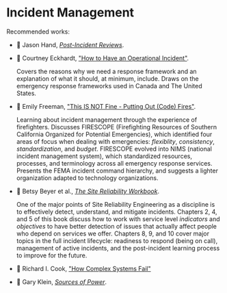 # Incident Management

Recommended works:

* :green_book:
  Jason Hand,
  [_Post-Incident Reviews_](../bibliography/books.md/#hand-2017).

* :movie_camera:
  Courtney Eckhardt,
  ["How to Have an Operational Incident"](../bibliography/conference_talks.md/#eckhardt-2019).

  Covers the reasons why we need a response framework and an explanation
  of what it should, at minimum, include.
  Draws on the emergency response frameworks used in Canada
  and The United States.

* :movie_camera:
  Emily Freeman,
  ["This IS NOT Fine - Putting Out (Code) Fires"](../bibliography/conference_talks.md/#freeman-2018).

  Learning about incident management through the experience
  of firefighters. Discusses FIRESCOPE (Firefighting Resources
  of Southern California Organized for Potential Emergencies),
  which identified four areas of focus when dealing with emergencies:
  _flexiblity_, _consistency_, _standardization_, and _budget_.
  FIRESCOPE evolved into NIMS (national incident management system),
  which standardized resources, processes, and terminology
  across all emergency response services.
  Presents the FEMA incident command hierarchy, and suggests a lighter
  organization adapted to technology organizations.

* :green_book:
  Betsy Beyer et al.,
  [_The Site Reliability Workbook_](../bibliogrpahy/books.md/#beyer-murphy-rensin-kawahara-thorne-2018).

  One of the major points of Site Reliability Engineering as a discipline is
  to effectively detect, understand, and mitigate incidents.
  Chapters 2, 4, and 5 of this book discuss how to work with service level
  _indicators_ and _objectives_ to have better detection of issues that
  actually affect people who depend on services we offer.
  Chapters 8, 9, and 10 cover major topics in the full incident lifecycle:
  readiness to respond (being on call), management of active incidents,
  and the post-incident learning process to improve for the future.

* :page_with_curl:
  Richard I. Cook,
  ["How Complex Systems Fail"](../bibliorgaphy/papers_posts_other.md/#cook-2000)

* :green_book:
  Gary Klein,
  [_Sources of Power_](../bibliography/books.md/#klein-1998).
